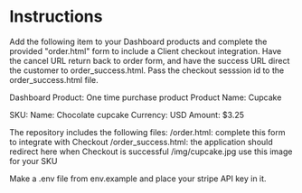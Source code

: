 # Instructions 

Add the following item to your Dashboard products and complete the provided "order.html" form to include a Client checkout integration. Have the cancel URL return back to order form, and have the success URL direct the customer to order_success.html. Pass the checkout sesssion id to the order_success.html file.

Dashboard Product:
One time purchase product
Product Name: Cupcake

SKU:
Name: Chocolate cupcake
Currency: USD
Amount: $3.25

The repository includes the following files:
/order.html: complete this form to integrate with Checkout
/order_success.html: the application should redirect here when Checkout is successful
/img/cupcake.jpg use this image for your SKU

Make a .env file from env.example and place your stripe API key in it.